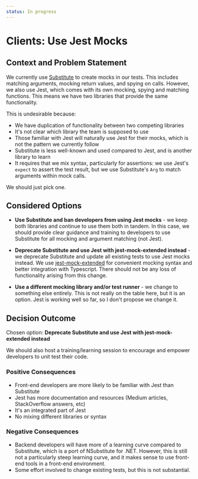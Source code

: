```yaml
---
status: In progress
---
```


# Clients: Use Jest Mocks

## Context and Problem Statement

We currently use [Substitute](https://www.npmjs.com/package/@fluffy-spoon/substitute) to create
mocks in our tests. This includes matching arguments, mocking return values, and spying on calls.
However, we also use Jest, which comes with its own mocking, spying and matching functions. This
means we have two libraries that provide the same functionality.

This is undesirable because:

- We have duplication of functionality between two competing libraries
- It's not clear which library the team is supposed to use
- Those familiar with Jest will naturally use Jest for their mocks, which is not the pattern we
  currently follow
- Substitute is less well-known and used compared to Jest, and is another library to learn
- It requires that we mix syntax, particularly for assertions: we use Jest's `expect` to assert the
  test result, but we use Substitute's `Arg` to match arguments within mock calls.

We should just pick one.

## Considered Options

- **Use Substitute and ban developers from using Jest mocks** - we keep both libraries and continue
  to use them both in tandem. In this case, we should provide clear guidance and training to
  developers to use Substitute for all mocking and argument matching (not Jest).

- **Deprecate Substitute and use Jest with jest-mock-extended instead** - we deprecate Substitute
  and update all existing tests to use Jest mocks instead. We use
  [jest-mock-extended](https://github.com/marchaos/jest-mock-extended/) for convenient mocking
  syntax and better integration with Typescript. There should not be any loss of functionality
  arising from this change.

- **Use a different mocking library and/or test runner** - we change to something else entirely.
  This is not really on the table here, but it is an option. Jest is working well so far, so I don't
  propose we change it.

## Decision Outcome

Chosen option: **Deprecate Substitute and use Jest with jest-mock-extended instead**

We should also host a training/learning session to encourage and empower developers to unit test
their code.

### Positive Consequences

- Front-end developers are more likely to be familiar with Jest than Substitute
- Jest has more documentation and resources (Medium articles, StackOverflow answers, etc)
- It's an integrated part of Jest
- No mixing different libraries or syntax

### Negative Consequences

- Backend developers will have more of a learning curve compared to Substitute, which is a port of
  NSubstitute for .NET. However, this is still not a particularly steep learning curve, and it makes
  sense to use front-end tools in a front-end environment.
- Some effort involved to change existing tests, but this is not substantial.
